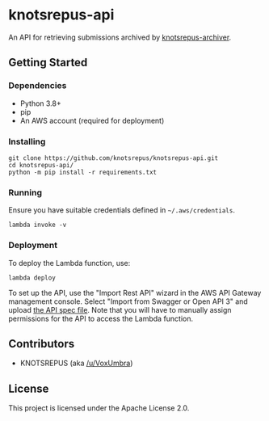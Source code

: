 # knotsrepus-api

An API for retrieving submissions archived by [knotsrepus-archiver](https://github.com/knotsrepus/knotsrepus-archiver).

## Getting Started

### Dependencies

- Python 3.8+
- pip
- An AWS account (required for deployment)

### Installing

```shell
git clone https://github.com/knotsrepus/knotsrepus-api.git
cd knotsrepus-api/
python -m pip install -r requirements.txt
```

### Running

Ensure you have suitable credentials defined in `~/.aws/credentials`.

```shell
lambda invoke -v
```

### Deployment

To deploy the Lambda function, use:

```shell
lambda deploy
```

To set up the API, use the "Import Rest API" wizard in the AWS API Gateway management console.
Select "Import from Swagger or Open API 3" and upload [the API spec file](openapi.yaml).
Note that you will have to manually assign permissions for the API to access the Lambda function.

## Contributors

- KNOTSREPUS (aka [/u/VoxUmbra](https://reddit.com/u/VoxUmbra))

## License

This project is licensed under the Apache License 2.0.
